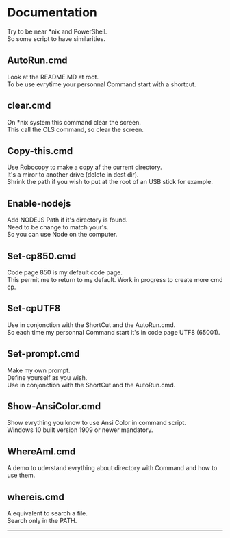 # Documentation

Try to be near *nix and PowerShell.\
So some script to have similarities.


## AutoRun.cmd

Look at the README.MD at root.\
To be use evrytime your personnal Command start with a shortcut.

## clear.cmd

On *nix system this command clear the screen.\
This call the CLS command, so clear the screen.

## Copy-this.cmd

Use Robocopy to make a copy af the current directory.\
It's a miror to another drive (delete in dest dir).\
Shrink the path if you wish to put at the root of an USB stick for example.

## Enable-nodejs

Add NODEJS Path if it's directory is found.\
Need to be change to match your's.\
So you can use Node on the computer.

## Set-cp850.cmd

Code page 850 is my default code page.\
This permit me to return to my default.
Work in progress to create more cmd cp.

## Set-cpUTF8

Use in conjonction with the ShortCut and the AutoRun.cmd.\
So each time my personnal Command start it's in code page UTF8 (65001).

## Set-prompt.cmd

Make my own prompt.\
Define yourself as you wish.\
Use in conjonction with the ShortCut and the AutoRun.cmd.

## Show-AnsiColor.cmd

Show evrything you know to use Ansi Color in command script.\
Windows 10 built version 1909 or newer mandatory.

## WhereAmI.cmd

A demo to uderstand evrything about directory with Command and how to use them.

## whereis.cmd

A equivalent to search a file.\
Search only in the PATH.


___